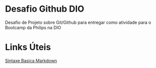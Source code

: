 # Desafio Github DIO
Desafio de Projeto sobre Git/Github para entregar como atividade para o Bootcamp da Philips na DIO

# Links Úteis
[Sintaxe Basica Markdown](https://www.markdownguide.org/basic-syntax/)
